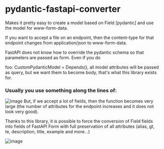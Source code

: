 # pydantic-fastapi-converter
Makes it pretty easy to create a model based on Field [pydantic] and use the model for www-form-data.

If you want to accept a file on an endpoint, then the content-type for that endpoint changes from application/json to www-form-data.

FastAPI does not know how to override the pydantic schema so that parameters are passed as form.
Even if you do

foo: CustomPydanticModel = Depends(), all model attributes will be passed as query, but we want them to become body, that's what this library exists for.

### Usually you use something along the lines of:
![image](https://user-images.githubusercontent.com/64792903/161484700-642e3d0e-242f-49f6-82e8-45c5e912a2c2.png)
But, if we accept a lot of fields, then the function becomes very large (the number of attributes for the endpoint increases and it does not look very good).

Thanks to this library, it is possible to force the conversion of Field fields into fields of FastAPI Form with full preservation of all attributes (alias, gt, te, description, title, example and more...)

![image](https://user-images.githubusercontent.com/64792903/161485502-aaac5b3d-86a9-46df-a505-537889b2863f.png)
